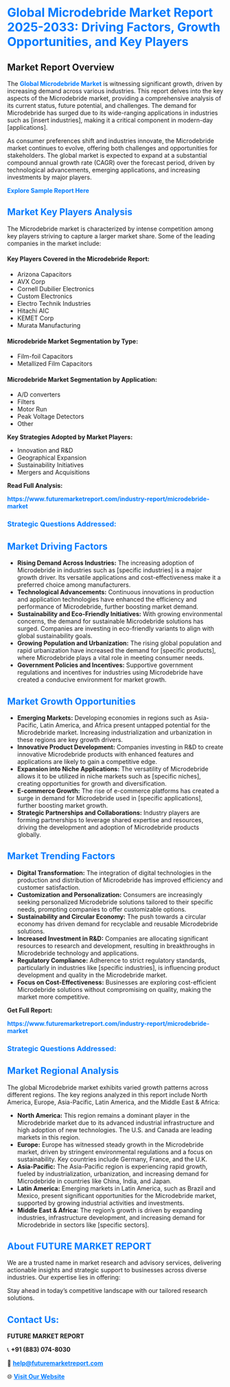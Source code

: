 <h1 style="color: #007BFF;">Global Microdebride Market Report 2025-2033: Driving Factors, Growth Opportunities, and Key Players</h1>

<section id="overview">
<h2>Market Report Overview</h2>
<p>The <a href="https://www.futuremarketreport.com/industry-report/microdebride-market" style="color: #007BFF; text-decoration: none;"><strong>Global Microdebride Market</strong></a> is witnessing significant growth, driven by increasing demand across various industries. This report delves into the key aspects of the Microdebride market, providing a comprehensive analysis of its current status, future potential, and challenges. The demand for Microdebride has surged due to its wide-ranging applications in industries such as [insert industries], making it a critical component in modern-day [applications].</p>
<p>As consumer preferences shift and industries innovate, the Microdebride market continues to evolve, offering both challenges and opportunities for stakeholders. The global market is expected to expand at a substantial compound annual growth rate (CAGR) over the forecast period, driven by technological advancements, emerging applications, and increasing investments by major players.</p>
</section>

<section id="overview">
<p><a href="https://www.futuremarketreport.com/request-sample/reportId=35176" style="color: #007BFF; text-decoration: none;"><strong>Explore Sample Report Here</strong></a></p>
</section>

<section id="key-players">
<h2 style="color: #007BFF;">Market Key Players Analysis</h2>
<p>The Microdebride market is characterized by intense competition among key players striving to capture a larger market share. Some of the leading companies in the market include:</p>
<h4>Key Players Covered in the Microdebride Report:</h4>
<ul><li>Arizona Capacitors</li><li>AVX Corp</li><li>Cornell Dubilier Electronics</li><li>Custom Electronics</li><li>Electro Technik Industries</li><li>Hitachi AIC</li><li>KEMET Corp</li><li>Murata Manufacturing</li></ul>
<h4>Microdebride Market Segmentation by Type:</h4>
<ul><li>Film-foil Capacitors</li><li>Metallized Film Capacitors</li></ul>

<h4>Microdebride Market Segmentation by Application:</h4>
<ul><li>A/D converters</li><li>Filters</li><li>Motor Run</li><li>Peak Voltage Detectors</li><li>Other</li></ul>
<p><strong>Key Strategies Adopted by Market Players:</strong></p>
<ul>
<li>Innovation and R&D</li>
<li>Geographical Expansion</li>
<li>Sustainability Initiatives</li>
<li>Mergers and Acquisitions</li>
</ul>
</section>

<section>
<p><strong>Read Full Analysis: </strong></p><a href="https://www.futuremarketreport.com/industry-report/microdebride-market" style="color: #007BFF; text-decoration: none;"><strong>https://www.futuremarketreport.com/industry-report/microdebride-market</strong></a>
<h3 style="color: #007BFF;">Strategic Questions Addressed:</h3>
</section>

<section id="driving-factors">
<h2 style="color: #007BFF;">Market Driving Factors</h2>
<ul>
<li><strong>Rising Demand Across Industries:</strong> The increasing adoption of Microdebride in industries such as [specific industries] is a major growth driver. Its versatile applications and cost-effectiveness make it a preferred choice among manufacturers.</li>
<li><strong>Technological Advancements:</strong> Continuous innovations in production and application technologies have enhanced the efficiency and performance of Microdebride, further boosting market demand.</li>
<li><strong>Sustainability and Eco-Friendly Initiatives:</strong> With growing environmental concerns, the demand for sustainable Microdebride solutions has surged. Companies are investing in eco-friendly variants to align with global sustainability goals.</li>
<li><strong>Growing Population and Urbanization:</strong> The rising global population and rapid urbanization have increased the demand for [specific products], where Microdebride plays a vital role in meeting consumer needs.</li>
<li><strong>Government Policies and Incentives:</strong> Supportive government regulations and incentives for industries using Microdebride have created a conducive environment for market growth.</li>
</ul>
</section>

<section id="growth-opportunities">
<h2 style="color: #007BFF;">Market Growth Opportunities</h2>
<ul>
<li><strong>Emerging Markets:</strong> Developing economies in regions such as Asia-Pacific, Latin America, and Africa present untapped potential for the Microdebride market. Increasing industrialization and urbanization in these regions are key growth drivers.</li>
<li><strong>Innovative Product Development:</strong> Companies investing in R&D to create innovative Microdebride products with enhanced features and applications are likely to gain a competitive edge.</li>
<li><strong>Expansion into Niche Applications:</strong> The versatility of Microdebride allows it to be utilized in niche markets such as [specific niches], creating opportunities for growth and diversification.</li>
<li><strong>E-commerce Growth:</strong> The rise of e-commerce platforms has created a surge in demand for Microdebride used in [specific applications], further boosting market growth.</li>
<li><strong>Strategic Partnerships and Collaborations:</strong> Industry players are forming partnerships to leverage shared expertise and resources, driving the development and adoption of Microdebride products globally.</li>
</ul>
</section>

<section id="trending-factors">
<h2 style="color: #007BFF;">Market Trending Factors</h2>
<ul>
<li><strong>Digital Transformation:</strong> The integration of digital technologies in the production and distribution of Microdebride has improved efficiency and customer satisfaction.</li>
<li><strong>Customization and Personalization:</strong> Consumers are increasingly seeking personalized Microdebride solutions tailored to their specific needs, prompting companies to offer customizable options.</li>
<li><strong>Sustainability and Circular Economy:</strong> The push towards a circular economy has driven demand for recyclable and reusable Microdebride solutions.</li>
<li><strong>Increased Investment in R&D:</strong> Companies are allocating significant resources to research and development, resulting in breakthroughs in Microdebride technology and applications.</li>
<li><strong>Regulatory Compliance:</strong> Adherence to strict regulatory standards, particularly in industries like [specific industries], is influencing product development and quality in the Microdebride market.</li>
<li><strong>Focus on Cost-Effectiveness:</strong> Businesses are exploring cost-efficient Microdebride solutions without compromising on quality, making the market more competitive.</li>
</ul>
</section>

<section>
<p><strong>Get Full Report: </strong></p><a href="https://www.futuremarketreport.com/industry-report/microdebride-market" style="color: #007BFF; text-decoration: none;"><strong>https://www.futuremarketreport.com/industry-report/microdebride-market</strong></a>
<h3 style="color: #007BFF;">Strategic Questions Addressed:</h3>
</section>


<section id="regional-analysis">
<h2 style="color: #007BFF;">Market Regional Analysis</h2>
<p>The global Microdebride market exhibits varied growth patterns across different regions. The key regions analyzed in this report include North America, Europe, Asia-Pacific, Latin America, and the Middle East & Africa:</p>
<ul>
<li><strong>North America:</strong> This region remains a dominant player in the Microdebride market due to its advanced industrial infrastructure and high adoption of new technologies. The U.S. and Canada are leading markets in this region.</li>
<li><strong>Europe:</strong> Europe has witnessed steady growth in the Microdebride market, driven by stringent environmental regulations and a focus on sustainability. Key countries include Germany, France, and the U.K.</li>
<li><strong>Asia-Pacific:</strong> The Asia-Pacific region is experiencing rapid growth, fueled by industrialization, urbanization, and increasing demand for Microdebride in countries like China, India, and Japan.</li>
<li><strong>Latin America:</strong> Emerging markets in Latin America, such as Brazil and Mexico, present significant opportunities for the Microdebride market, supported by growing industrial activities and investments.</li>
<li><strong>Middle East & Africa:</strong> The region’s growth is driven by expanding industries, infrastructure development, and increasing demand for Microdebride in sectors like [specific sectors].</li>
</ul>
</section>

<footer>
<h2 style="color: #007BFF;">About FUTURE MARKET REPORT</h2>
<p>We are a trusted name in market research and advisory services, delivering actionable insights and strategic support to businesses across diverse industries. Our expertise lies in offering:</p>

<p>Stay ahead in today’s competitive landscape with our tailored research solutions.</p>

<h2 style="color: #007BFF;">Contact Us:</h2>
<p><strong>FUTURE MARKET REPORT</strong></p>
<p>📞 <strong>+91 (883) 074-8030</strong></p>
<p>📧 <strong><a href="mailto:help@futuremarketreport.com" style="color: #007BFF;">help@futuremarketreport.com</a></strong></p>
<p>🌐 <strong><a href="https://www.futuremarketreport.com/" style="color: #007BFF;">Visit Our Website</a></strong></p>
</footer>